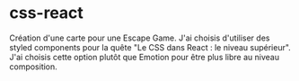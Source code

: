 # css-react

Création d'une carte pour une Escape Game. J'ai choisis d'utiliser des styled components pour la quête "Le CSS dans React : le niveau supérieur". 
J'ai choisis cette option plutôt que Emotion pour être plus libre au niveau composition.
